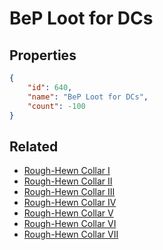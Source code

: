 # BeP Loot for DCs

<no description available>

## Properties

```json
{
    "id": 640,
    "name": "BeP Loot for DCs",
    "count": -100
}
```

## Related

- [Rough-Hewn Collar I](../items/19043-rough-hewn-collar-i.md)
- [Rough-Hewn Collar II](../items/19044-rough-hewn-collar-ii.md)
- [Rough-Hewn Collar III](../items/19045-rough-hewn-collar-iii.md)
- [Rough-Hewn Collar IV](../items/19046-rough-hewn-collar-iv.md)
- [Rough-Hewn Collar V](../items/19047-rough-hewn-collar-v.md)
- [Rough-Hewn Collar VI](../items/19048-rough-hewn-collar-vi.md)
- [Rough-Hewn Collar VII](../items/19049-rough-hewn-collar-vii.md)

